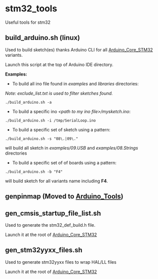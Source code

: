 # stm32_tools
Useful tools for stm32

## build_arduino.sh (linux)
Used to build sketch(es) thanks Arduino CLI for all [Arduino_Core_STM32](https://github.com/stm32duino/Arduino_Core_STM32) variants.

Launch this script at the top of Arduino IDE directory.

**Examples:** 
  * To build all ino file found in _examples_ and  _libraries_ directories:
  
_Note: exclude_list.txt is used to filter sketches found._
  
`./build_arduino.sh -a`
  * To build a specific ino _\<path to my ino file\>/mysketch.ino_:
  
`./build_arduino.sh -i /tmp/SerialLoop.ino`
  * To build a specific set of sketch using a pattern:
  
`./build_arduino.sh -s "08\.|09\."`

will build all sketch in _examples/09.USB_ and _examples/08.Strings_ directories
  * To build a specific set of of boards using a pattern:
  
`./build_arduino.sh -b "F4"`

will build sketch for all variants name including **F4**.

## genpinmap (Moved to [Arduino_Tools](https://github.com/stm32duino/Arduino_Tools))

## gen_cmsis_startup_file_list.sh
Used to generate the stm32_def_build.h file.

Launch it at the root of [Arduino_Core_STM32](https://github.com/stm32duino/Arduino_Core_STM32)

## gen_stm32yyxx_files.sh
Used to generate stm32yyxx files to wrap HAL/LL files

Launch it at the root of [Arduino_Core_STM32](https://github.com/stm32duino/Arduino_Core_STM32)

